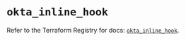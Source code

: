# `okta_inline_hook`

Refer to the Terraform Registry for docs: [`okta_inline_hook`](https://registry.terraform.io/providers/okta/okta/4.19.0/docs/resources/inline_hook).
